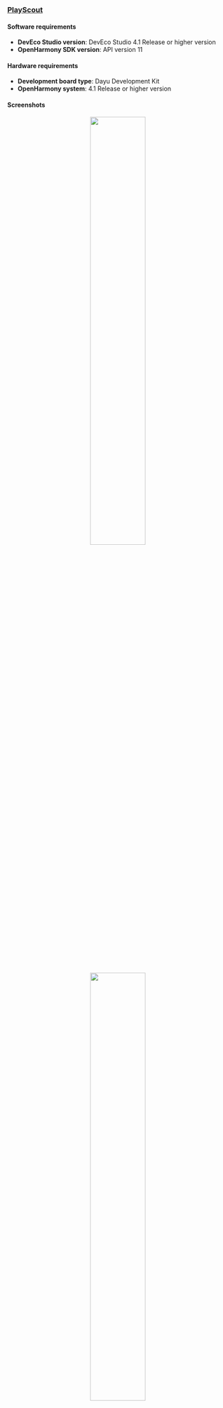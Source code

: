 ### [PlayScout](https://github.com/eclipse-oniro4openharmony/app-PlayScout)  
#### Software requirements
- **DevEco Studio version**: DevEco Studio 4.1 Release or higher version
- **OpenHarmony SDK version**: API version 11

#### Hardware requirements
- **Development board type**: Dayu Development Kit
- **OpenHarmony system**: 4.1 Release or higher version

#### Screenshots
<div style="text-align: center">
    <img src='../images/information/play-scout/image_1.png' width='50%'>
    <img src='../images/information/play-scout/image_2.png' width='50%'>
    <img src='../images/information/play-scout/image_3.png' width='50%'>
    <img src='../images/information/play-scout/image_4.png' width='50%'>
</div>

### [Pokemon List](https://github.com/eclipse-oniro4openharmony/app-PokemonList)  
#### Software requirements
- **DevEco Studio version**: DevEco Studio 4.1 Release or higher version
- **OpenHarmony SDK version**: API version 11

#### Hardware requirements
- **Development board type**: Dayu Development Kit
- **OpenHarmony system**: 4.1 Release or higher version

#### Screenshots
<div style="text-align: center">
    <img src='../images/information/pokemon-list/image_1.png' width='50%'>
    <img src='../images/information/pokemon-list/image_2.png' width='50%'>
    <img src='../images/information/pokemon-list/image_3.png' width='50%'>
    <img src='../images/information/pokemon-list/image_4.png' width='50%'>
</div>

### [OniroNews](https://github.com/eclipse-oniro4openharmony/app-OniroNews)  
#### Software requirements
- **DevEco Studio version**: DevEco Studio 4.1 Release or higher version
- **OpenHarmony SDK version**: API version 11

#### Hardware requirements
- **Development board type**: Dayu Development Kit
- **OpenHarmony system**: 4.1 Release or higher version

#### Screenshots
<div style="text-align: center">
    <img src='../images/information/oniro-news/image_1.jpeg' width='50%'>
    <img src='../images/information/oniro-news/image_2.jpeg' width='50%'>
    <img src='../images/information/oniro-news/image_3.jpeg' width='50%'>
    <img src='../images/information/oniro-news/image_4.jpeg' width='50%'>
    <img src='../images/information/oniro-news/image_5.jpeg' width='50%'>
    <img src='../images/information/oniro-news/image_6.jpeg' width='50%'>
    <img src='../images/information/oniro-news/image_7.jpeg' width='50%'>
</div>